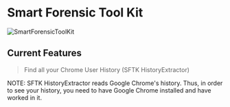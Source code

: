 # Smart Forensic Tool Kit
![SmartForensicToolKit](https://app.anshulkhope.com/apps/sftk/icon.png)

## Current Features
> Find all your Chrome User History (SFTK HistoryExtractor)

NOTE: SFTK HistoryExtractor reads Google Chrome's history. Thus, in order to see your history, you need to have Google Chrome installed and have worked in it.